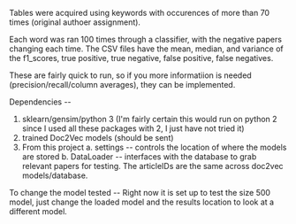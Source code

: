 Tables were acquired using keywords with occurences of more than 70 times (original authoer assignment).  

Each word was ran 100 times through a classifier, with the negative papers changing each time.  The CSV files have the mean, median, and variance of the f1_scores, true positive, true negative, false positive, false negatives.  

These are fairly quick to run, so if you more informatiion is needed (precision/recall/column averages), they can be implemented.  

Dependencies -- 
1. sklearn/gensim/python 3 (I'm fairly certain this would run on python 2 since I used all these packages with 2, I just have not tried it)
2. trained Doc2Vec models (should be sent)
3. From this project 
a. settings -- controls the location of where the models are stored
b. DataLoader -- interfaces with the database to grab relevant papers for testing. The articleIDs are the same across doc2vec models/database. 

To change the model tested -- Right now it is set up to test the size 500 model, just change the loaded model and the results location to look at a different model.


